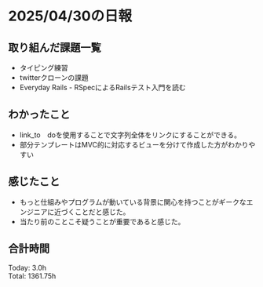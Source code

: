 # 2025/04/30の日報
## 取り組んだ課題一覧
* タイピング練習
* twitterクローンの課題
* Everyday Rails - RSpecによるRailsテスト入門を読む
## わかったこと 
* link_to　doを使用することで文字列全体をリンクにすることができる。
* 部分テンプレートはMVC的に対応するビューを分けて作成した方がわかりやすい
## 感じたこと
* もっと仕組みやプログラムが動いている背景に関心を持つことがギークなエンジニアに近づくことだと感じた。
* 当たり前のことこそ疑うことが重要であると感じた。
##  合計時間 
Today: 3.0h<br>
Total: 1361.75h
